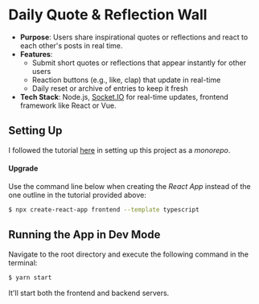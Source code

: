 # Daily Quote & Reflection Wall
- **Purpose**: Users share inspirational quotes or reflections and react to each other's posts in real time.
- **Features**:
    - Submit short quotes or reflections that appear instantly for other users
    - Reaction buttons (e.g., like, clap) that update in real-time
    - Daily reset or archive of entries to keep it fresh
- **Tech Stack**: Node.js, [Socket.IO](https://socket.io) for real-time updates, frontend framework like React or Vue. 

## Setting Up

I followed the tutorial [here](https://github.com/chandan-satyanarayan/monorepo-example/tree/patch-1) in setting up this project as a _monorepo_.

#### Upgrade

Use the command line below when creating the _React App_ instead of the one outline in the tutorial provided above:

``` bash
$ npx create-react-app frontend --template typescript
```

## Running the App in Dev Mode

Navigate to the root directory and execute the following command in the terminal:

``` bash
$ yarn start
```

It'll start both the frontend and backend servers.